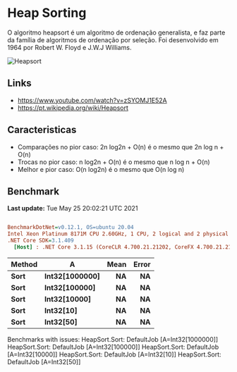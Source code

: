 ﻿# Heap Sorting
O algoritmo heapsort é um algoritmo de ordenação generalista, e faz parte da família de algoritmos de ordenação por seleção. Foi desenvolvido em 1964 por Robert W. Floyd e J.W.J Williams.

![Heapsort](https://upload.wikimedia.org/wikipedia/commons/1/1b/Sorting_heapsort_anim.gif)

## Links
- https://www.youtube.com/watch?v=zSYOMJ1E52A
- https://pt.wikipedia.org/wiki/Heapsort

## Caracteristicas
- Comparações no pior caso: 2n log2n + O(n) é o mesmo que 2n log n + O(n)
- Trocas no pior caso: n log2n + O(n) é o mesmo que n log n + O(n)
- Melhor e pior caso: O(n log2n) é o mesmo que O(n log n)

## Benchmark

**Last update:** Tue May 25 20:02:21 UTC 2021

``` ini

BenchmarkDotNet=v0.12.1, OS=ubuntu 20.04
Intel Xeon Platinum 8171M CPU 2.60GHz, 1 CPU, 2 logical and 2 physical cores
.NET Core SDK=3.1.409
  [Host] : .NET Core 3.1.15 (CoreCLR 4.700.21.21202, CoreFX 4.700.21.21402), X64 RyuJIT


```
| Method |              A | Mean | Error |
|------- |--------------- |-----:|------:|
|   **Sort** | **Int32[1000000]** |   **NA** |    **NA** |
|   **Sort** |  **Int32[100000]** |   **NA** |    **NA** |
|   **Sort** |   **Int32[10000]** |   **NA** |    **NA** |
|   **Sort** |      **Int32[10]** |   **NA** |    **NA** |
|   **Sort** |      **Int32[50]** |   **NA** |    **NA** |

Benchmarks with issues:
  HeapSort.Sort: DefaultJob [A=Int32[1000000]]
  HeapSort.Sort: DefaultJob [A=Int32[100000]]
  HeapSort.Sort: DefaultJob [A=Int32[10000]]
  HeapSort.Sort: DefaultJob [A=Int32[10]]
  HeapSort.Sort: DefaultJob [A=Int32[50]]
